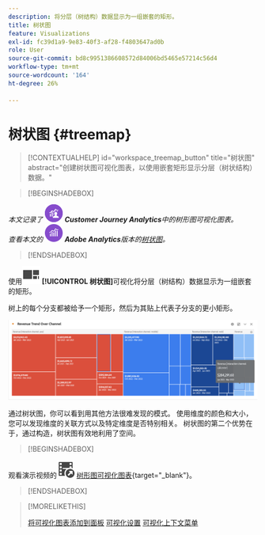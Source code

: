 ```yaml
---
description: 将分层（树结构）数据显示为一组嵌套的矩形。
title: 树状图
feature: Visualizations
exl-id: fc39d1a9-9e83-40f3-af28-f4803647ad0b
role: User
source-git-commit: bd8c9951386608572d84006bd5465e57214c56d4
workflow-type: tm+mt
source-wordcount: '164'
ht-degree: 26%

---
```


# 树状图 {#treemap}

<!-- markdownlint-disable MD034 -->

>[!CONTEXTUALHELP]
>id="workspace_treemap_button"
>title="树状图"
>abstract="创建树状图可视化图表，以使用嵌套矩形显示分层（树状结构）数据。"

<!-- markdownlint-enable MD034 -->


>[!BEGINSHADEBOX]

_本文记录了_ ![CustomerJourneyAnalytics](/help/assets/icons/CustomerJourneyAnalytics.svg) _**Customer Journey Analytics**&#x200B;中的树形图可视化图表。_<br/>_查看本文的_ ![AdobeAnalytics](/help/assets/icons/AdobeAnalytics.svg) _**Adobe Analytics**&#x200B;版本的[树状图](https://experienceleague.adobe.com/en/docs/analytics/analyze/analysis-workspace/visualizations/treemap)。_

>[!ENDSHADEBOX]


使用![GraphTree](/help/assets/icons/GraphTree.svg) **[!UICONTROL 树状图]**&#x200B;可视化将分层（树结构）数据显示为一组嵌套的矩形。

树上的每个分支都被给予一个矩形，然后为其贴上代表子分支的更小矩形。

![树状图示例，显示代表子分支的较小矩形图块。](assets/treemap.png)

通过树状图，你可以看到用其他方法很难发现的模式。 使用维度的颜色和大小，您可以发现维度的关联方式以及特定维度是否特别相关。 树状图的第二个优势在于，通过构造，树状图有效地利用了空间。


>[!BEGINSHADEBOX]

观看演示视频的![VideoCheckedOut](/help/assets/icons/VideoCheckedOut.svg) [树形图可视化图表](https://video.tv.adobe.com/v/334458/?quality=12&learn=on){target="_blank"}。

>[!ENDSHADEBOX]


>[!MORELIKETHIS]
>
>[将可视化图表添加到面板](/help/analysis-workspace/visualizations/freeform-analysis-visualizations.md#add-visualizations-to-a-panel)
>[可视化设置](/help/analysis-workspace/visualizations/freeform-analysis-visualizations.md#settings)
>[可视化上下文菜单](/help/analysis-workspace/visualizations/freeform-analysis-visualizations.md#context-menu)
>


